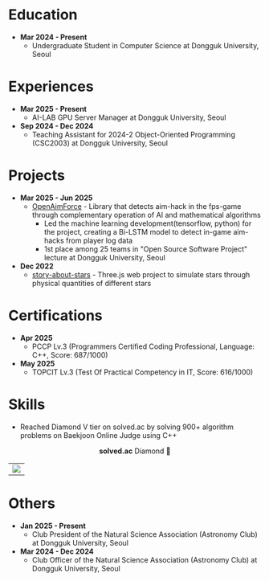 # Education
* **Mar 2024 - Present**
    * Undergraduate Student in Computer Science at Dongguk University, Seoul

# Experiences
* **Mar 2025 - Present**
    * AI-LAB GPU Server Manager at Dongguk University, Seoul
* **Sep 2024 - Dec 2024**
    * Teaching Assistant for 2024-2 Object-Oriented Programming (CSC2003) at Dongguk University, Seoul

# Projects
* **Mar 2025 - Jun 2025**
    * <a href="https://github.com/CSID-DGU/2025-1-CSC4004-1-6-OpenAimForce">OpenAimForce</a> - Library that detects aim-hack in the fps-game through complementary operation of AI and mathematical algorithms
        * Led the machine learning development(tensorflow, python) for the project, creating a Bi-LSTM model to detect in-game aim-hacks from player log data
        * 1st place among 25 teams in "Open Source Software Project" lecture at Dongguk University, Seoul
* **Dec 2022**
    *  <a href="https://github.com/h4rrySM/story-about-stars">story-about-stars</a> - Three.js web project to simulate stars through physical quantities of different stars

# Certifications
* **Apr 2025**
    * PCCP Lv.3 (Programmers Certified Coding Professional, Language: C++, Score: 687/1000)
* **May 2025**
    * TOPCIT Lv.3 (Test Of Practical Competency in IT, Score: 616/1000)

# Skills
* Reached Diamond V tier on solved.ac by solving 900+ algorithm problems on Baekjoon Online Judge using C++

<div align="center"><b>solved.ac</b> Diamond 💎</div>
<div align="center">
  <a href="https://solved.ac/h4rry">
    <table>
      <tr>
        <td>
           <img src="https://boj.profilecard.kr/info?username=h4rry" />
        </td>
      </tr>
    </table>
  </a>
</div>

# Others
* **Jan 2025 - Present**
    * Club President of the Natural Science Association (Astronomy Club) at Dongguk University, Seoul
* **Mar 2024 - Dec 2024**
    * Club Officer of the Natural Science Association (Astronomy Club) at Dongguk University, Seoul
